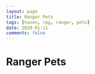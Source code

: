 ```yaml
---
layout: page
title: Ranger Pets
tags: [haven, rpg, ranger, pets]
date: 2020-01-11
comments: false
---
```


# Ranger Pets